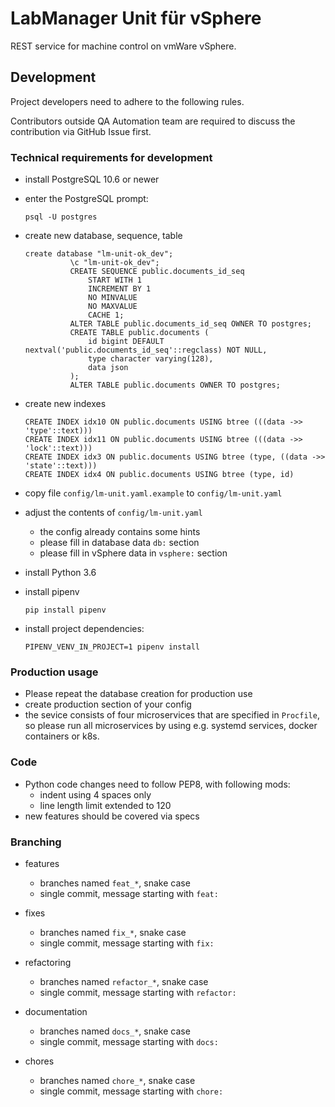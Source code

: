 # LabManager Unit für vSphere

REST service for machine control on vmWare vSphere.

## Development

Project developers need to adhere to the following rules.

Contributors outside QA Automation team are required to discuss the contribution via GitHub Issue first. 

### Technical requirements for development
* install PostgreSQL 10.6 or newer
* enter the PostgreSQL prompt:
  ```
  psql -U postgres
  ```
* create new database, sequence, table
  ```
  create database "lm-unit-ok_dev";
            \c "lm-unit-ok_dev";
            CREATE SEQUENCE public.documents_id_seq
                START WITH 1
                INCREMENT BY 1
                NO MINVALUE
                NO MAXVALUE
                CACHE 1;
            ALTER TABLE public.documents_id_seq OWNER TO postgres;
            CREATE TABLE public.documents (
                id bigint DEFAULT nextval('public.documents_id_seq'::regclass) NOT NULL,
                type character varying(128),
                data json
            );
            ALTER TABLE public.documents OWNER TO postgres;
  ```
* create new indexes
  ```
  CREATE INDEX idx10 ON public.documents USING btree (((data ->> 'type'::text)))
  CREATE INDEX idx11 ON public.documents USING btree (((data ->> 'lock'::text)))
  CREATE INDEX idx3 ON public.documents USING btree (type, ((data ->> 'state'::text)))
  CREATE INDEX idx4 ON public.documents USING btree (type, id)
  ```
* copy file `config/lm-unit.yaml.example` to `config/lm-unit.yaml`
* adjust the contents of `config/lm-unit.yaml`
    * the config already contains some hints
    * please fill in database data `db:` section    
    * please fill in vSphere data in `vsphere:` section

* install Python 3.6
* install pipenv
  ```
  pip install pipenv
  ```
* install project dependencies:
  ```
  PIPENV_VENV_IN_PROJECT=1 pipenv install
  ```


### Production usage
* Please repeat the database creation for production use
* create production section of your config
* the sevice consists of four microservices that are specified in `Procfile`, so please run all microservices by using e.g. systemd services, docker containers or k8s.

### Code
* Python code changes need to follow PEP8, with following mods:
    * indent using 4 spaces only
    * line length limit extended to 120
* new features should be covered via specs

### Branching
* features
    * branches named `feat_*`, snake case
    * single commit, message starting with `feat: `

* fixes
    * branches named `fix_*`, snake case
    * single commit, message starting with `fix: `

* refactoring
    * branches named `refactor_*`, snake case
    * single commit, message starting with `refactor: `

* documentation
    * branches named `docs_*`, snake case
    * single commit, message starting with `docs: `

* chores
    * branches named `chore_*`, snake case
    * single commit, message starting with `chore: `


